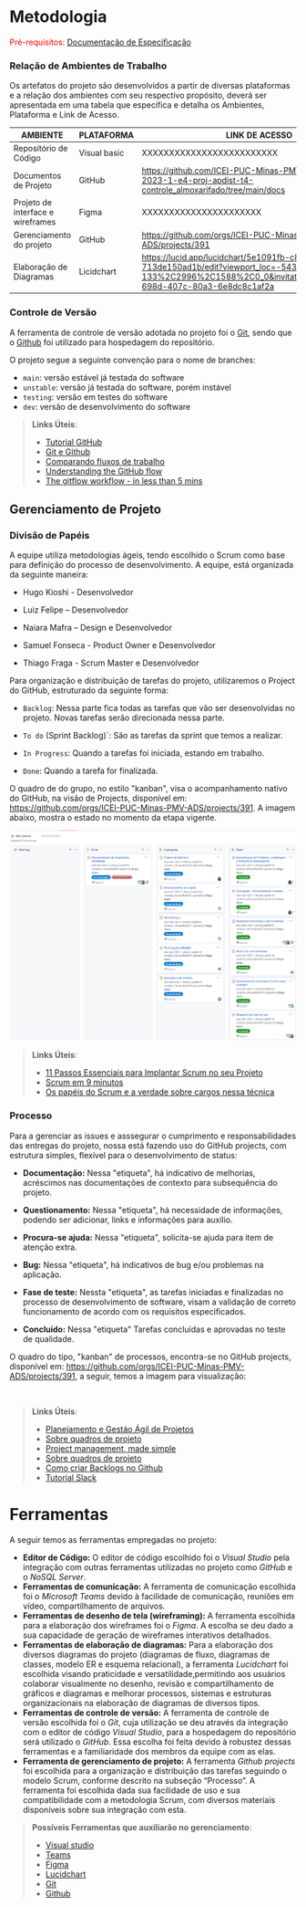 
# Metodologia

<span style="color:red">Pré-requisitos: <a href="2-Especificação do Projeto.md"> Documentação de Especificação</a></span>


### Relação de Ambientes de Trabalho

Os artefatos do projeto são desenvolvidos a partir de diversas plataformas e a relação dos ambientes com seu respectivo propósito, deverá ser apresentada em uma tabela que especifica e detalha os Ambientes, Plataforma e Link de Acesso.

|AMBIENTE	|PLATAFORMA	|LINK DE ACESSO|
|-----|---|---|
|Repositório de Código |	Visual basic| XXXXXXXXXXXXXXXXXXXXXXXXX
|Documentos de Projeto	|GitHub|	https://github.com/ICEI-PUC-Minas-PMV-ADS/pmv-ads-2023-1-e4-proj-apdist-t4-controle_almoxarifado/tree/main/docs
|Projeto de interface e wireframes|	Figma	| XXXXXXXXXXXXXXXXXXXXXX
|Gerenciamento do projeto|	GitHub	| https://github.com/orgs/ICEI-PUC-Minas-PMV-ADS/projects/391
|Elaboração de Diagramas|	Licidchart	|https://lucid.app/lucidchart/5e1091fb-c8fd-4f41-9594-713de150ad1b/edit?viewport_loc=-543%2C-133%2C2996%2C1588%2C0_0&invitationId=inv_fc952a3a-698d-407c-80a3-6e8dc8c1af2a


### Controle de Versão

A ferramenta de controle de versão adotada no projeto foi o
[Git](https://git-scm.com/), sendo que o [Github](https://github.com)
foi utilizado para hospedagem do repositório.

O projeto segue a seguinte convenção para o nome de branches:

- `main`: versão estável já testada do software
- `unstable`: versão já testada do software, porém instável
- `testing`: versão em testes do software
- `dev`: versão de desenvolvimento do software


> **Links Úteis**:
> - [Tutorial GitHub](https://guides.github.com/activities/hello-world/)
> - [Git e Github](https://www.youtube.com/playlist?list=PLHz_AreHm4dm7ZULPAmadvNhH6vk9oNZA)
> - [Comparando fluxos de trabalho](https://www.atlassian.com/br/git/tutorials/comparing-workflows)
> - [Understanding the GitHub flow](https://guides.github.com/introduction/flow/)
> - [The gitflow workflow - in less than 5 mins](https://www.youtube.com/watch?v=1SXpE08hvGs)


## Gerenciamento de Projeto

### Divisão de Papéis

A equipe utiliza metodologias ágeis, tendo escolhido o Scrum como base para definição do processo de desenvolvimento. A equipe, está organizada da seguinte maneira:

- Hugo Kioshi - Desenvolvedor

- Luiz Felipe – Desenvolvedor  

- Naiara Mafra – Design e Desenvolvedor 

- Samuel Fonseca - Product Owner e Desenvolvedor 

- Thiago Fraga - Scrum Master e Desenvolvedor


Para organização e distribuição de tarefas do projeto, utilizaremos o Project do GitHub, estruturado da seguinte forma: 

- `Backlog`: Nessa parte fica todas as tarefas que vão ser desenvolvidas no projeto. Novas tarefas serão direcionada nessa parte. 

- `To do` (Sprint Backlog)`: São as tarefas da sprint que temos a realizar. 

- `In Progress`: Quando a tarefas foi iniciada, estando em trabalho. 

- `Done`: Quando a tarefa for finalizada.



O quadro de do grupo, no estilo "kanban", visa o acompanhamento nativo do GitHub, na visão de Projects, disponível em: https://github.com/orgs/ICEI-PUC-Minas-PMV-ADS/projects/391.
A imagem abaixo, mostra o estado no momento da etapa vigente.

![Quadro Kanban](https://github.com/ICEI-PUC-Minas-PMV-ADS/pmv-ads-2023-1-e4-proj-apdist-t4-controle_almoxarifado/blob/main/docs/img/Quadro%20Kanban%20project.png)


> **Links Úteis**:
> - [11 Passos Essenciais para Implantar Scrum no seu Projeto](https://mindmaster.com.br/scrum-11-passos/)
> - [Scrum em 9 minutos](https://www.youtube.com/watch?v=XfvQWnRgxG0)
> - [Os papéis do Scrum e a verdade sobre cargos nessa técnica](https://www.atlassian.com/br/agile/scrum/roles)


### Processo

Para a gerenciar as issues e asssegurar o cumprimento e responsabilidades das entregas do projeto, nossa está fazendo uso do GitHub projects, com estrutura simples, flexível para o desenvolvimento de status:

- **Documentação:** Nessa "etiqueta", há indicativo de melhorias, acréscimos nas documentações de contexto para subsequência do projeto.

- **Questionamento:** Nessa "etiqueta", há necessidade de informações, podendo ser adicionar, links e informações para auxilio.

- **Procura-se ajuda:** Nessa "etiqueta", solicita-se ajuda para item de atenção extra. 

- **Bug:** Nessa "etiqueta", há indicativos de bug e/ou problemas na aplicação.

- **Fase de teste:** Nessta "etiqueta", as tarefas iniciadas e finalizadas no processo de desenvolvimento de software, visam a validação de correto funcionamento de acordo com os requisitos especificados.

- **Concluído:** Nessa "etiqueta" Tarefas concluídas e aprovadas no teste de qualidade.

O quadro do tipo, "kanban" de processos, encontra-se no GitHub projects, disponível em: https://github.com/orgs/ICEI-PUC-Minas-PMV-ADS/projects/391, a seguir, temos a imagem para visualização:

![]()
 
> **Links Úteis**:
> - [Planejamento e Gestáo Ágil de Projetos](https://pucminas.instructure.com/courses/87878/pages/unidade-2-tema-2-utilizacao-de-ferramentas-para-controle-de-versoes-de-software)
> - [Sobre quadros de projeto](https://docs.github.com/pt/issues/organizing-your-work-with-project-boards/managing-project-boards/about-project-boards)
> - [Project management, made simple](https://github.com/features/project-management/)
> - [Sobre quadros de projeto](https://docs.github.com/pt/github/managing-your-work-on-github/about-project-boards)
> - [Como criar Backlogs no Github](https://www.youtube.com/watch?v=RXEy6CFu9Hk)
> - [Tutorial Slack](https://slack.com/intl/en-br/)

# Ferramentas

A seguir temos as ferramentas empregadas no projeto: 

- **Editor de Código:** O editor de código escolhido foi o _Visual Studio_ pela integração com outras ferramentas utilizadas no projeto como _GitHub_ e o _NoSQL Server_.
- **Ferramentas de comunicação:** A ferramenta de comunicação escolhida foi o _Microsoft Teams_ devido à facilidade de comunicação, reuniões em vídeo, compartilhamento de arquivos.
- **Ferramentas de desenho de tela (wireframing):** A ferramenta escolhida para a elaboração dos wireframes foi o _Figma_. A escolha se deu dado a sua capacidade de geração de wireframes interativos detalhados.
- **Ferramentas de elaboração de diagramas:** Para a elaboração dos diversos diagramas do projeto (diagramas de fluxo, diagramas de classes, modelo ER e esquema relacional), a ferramenta _Lucidchart_ foi escolhida visando praticidade e versatilidade,permitindo  aos usuários colaborar visualmente no desenho, revisão e compartilhamento de gráficos e diagramas e melhorar processos, sistemas e estruturas organizacionais na elaboração de diagramas de diversos tipos.
- **Ferramentas de controle de versão:** A ferramenta de controle de versão escolhida foi o _Git_, cuja utilização se deu através da integração com o editor de código _Visual Studio_, para a hospedagem do repositório será utilizado o _GitHub_. Essa escolha foi feita devido à robustez dessas ferramentas e a familiaridade dos membros da equipe com as elas.
- **Ferramenta de gerenciamento de projeto:** A ferramenta _Github projects_ foi escolhida para a organização e distribuição das tarefas seguindo o modelo Scrum, conforme descrito na subseção “Processo”. A ferramenta foi escolhida dada sua facilidade de uso e sua compatibilidade com a metodologia Scrum, com diversos materiais disponíveis sobre sua integração com esta.


> **Possíveis Ferramentas que auxiliarão no gerenciamento**: 
> - [Visual studio](https://visualstudio.microsoft.com/)
> - [Teams](https://www.microsoft.com/pt-br/microsoft-teams/group-chat-software)
> - [Figma](https://www.figma.com/)
> - [Lucidchart](https://www.lucidchart.com/)
> - [Git](https://git-scm.com/)
> - [Github](https://github.com/)
